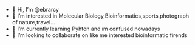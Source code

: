 - 👋 Hi, I’m @ebrarcy
- 👀 I’m interested in Molecular Biology,Bioinformatics,sports,photograph of nature,travel...
- 🌱 I’m currently learning Pyhton and ım confused nowadays
- 💞️ I’m looking to collaborate on like me interested bioinformatic firends

<!---
ebrarcy/ebrarcy is a ✨ special ✨ repository because its `README.md` (this file) appears on your GitHub profile.
You can click the Preview link to take a look at your changes.
--->
